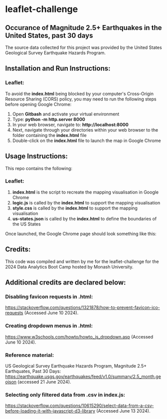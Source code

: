 # leaflet-challenge
## Occurance of Magnitude 2.5+ Earthquakes in the United States, past 30 days

The source data collected for this project was provided by the United States Geological Survey Earthquake Hazards Program.

## Installation and Run Instructions:


### Leaflet:
To avoid the **index.html** being blocked by your computer's Cross-Origin Resource Sharing (CORS) policy, you may need to run the following steps before opening Google Chrome:
1. Open **Gitbash**  and activate your virtual environment
2. Type: **python -m http.server 8000**
3. In your web browser, navigate to: **http://localhost:8000**
4. Next, navigate through your directories within your web browser to the folder containing the **index.html** file
5. Double-click on the **index.html** file to launch the map in Google Chrome

## Usage Instructions:
This repo contains the following:


### Leaflet:
1. **index.html** is the script to recreate the mapping visualisation in Google Chrome
2. **logic.js** is called by the **index.html** to support the mapping visualisation
3. **style.css** is called by the **index.html** to support the mapping visualisation
4. **us-states.json** is called by the **index.html** to define the boundaries of the US States

Once launched, the Google Chrome page should look something like this:




## Credits:
This code was compiled and written by me for the leaflet-challenge for the 2024 Data Analytics Boot Camp hosted by Monash University. 

## Additional credits are declared below:

### Disabling favicon requests in .html:
https://stackoverflow.com/questions/1321878/how-to-prevent-favicon-ico-requests (Accessed June 10 2024).

### Creating dropdown menus in .html:
https://www.w3schools.com/howto/howto_js_dropdown.asp (Accessed June 10 2024).

### Reference material:
US Geological Survey Earthquake Hazards Program, Magnitude 2.5+ Earthquates, Past 30 Days: https://earthquake.usgs.gov/earthquakes/feed/v1.0/summary/2.5_month.geojson (accessed 21 June 2024).

### Selecting only filtered data from .csv in index.js:
https://stackoverflow.com/questions/10615290/select-data-from-a-csv-before-loading-it-with-javascript-d3-library (Accessed June 13 2024).





